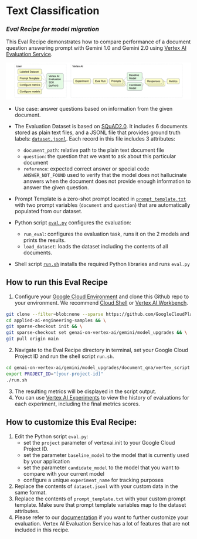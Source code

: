 # Text Classification 
### _Eval Recipe for model migration_

This Eval Recipe demonstrates how to compare performance of a document question answering prompt with Gemini 1.0 and Gemini 2.0 using  [Vertex AI Evaluation Service](https://cloud.google.com/vertex-ai/generative-ai/docs/models/evaluation-overview).

![](diagram.png "Model Comparison Eval")

- Use case: answer questions based on information from the given document.
- The Evaluation Dataset is based on [SQuAD2.0](https://rajpurkar.github.io/SQuAD-explorer/). It includes 6 documents stored as plain text files, and a JSONL file that provides ground truth labels: [`dataset.jsonl`](./dataset.jsonl).  Each record in this file includes 3 attributes:
    - `document_path`: relative path to the plain text document file
    - `question`: the question that we want to ask about this particular document
    - `reference`: expected correct answer or special code `ANSWER_NOT_FOUND` used to verify that the model does not hallucinate answers when the document does not provide enough information to answer the given question.

- Prompt Template is a zero-shot prompt located in [`prompt_template.txt`](./prompt_template.txt) with two prompt variables (`document` and `question`) that are automatically populated from our dataset.

- Python script [`eval.py`](./eval.py) configures the evaluation:
    - `run_eval`: configures the evaluation task, runs it on the 2 models and prints the results.
    - `load_dataset`: loads the dataset including the contents of all documents.

- Shell script [`run.sh`](./run.sh) installs the required Python libraries and runs `eval.py` 

## How to run this Eval Recipe

1. Configure your [Google Cloud Environment](https://cloud.google.com/vertex-ai/docs/start/cloud-environment) and clone this Github repo to your environment. We recommend [Cloud Shell](https://shell.cloud.google.com/) or [Vertex AI Workbench](https://cloud.google.com/vertex-ai/docs/workbench/instances/introduction).

``` bash
git clone --filter=blob:none --sparse https://github.com/GoogleCloudPlatform/applied-ai-engineering-samples.git && \
cd applied-ai-engineering-samples && \
git sparse-checkout init && \
git sparse-checkout set genai-on-vertex-ai/gemini/model_upgrades && \
git pull origin main
```

2. Navigate to the Eval Recipe directory in terminal, set your Google Cloud Project ID and run the shell script `run.sh`.

``` bash
cd genai-on-vertex-ai/gemini/model_upgrades/document_qna/vertex_script
export PROJECT_ID="[your-project-id]"
./run.sh
```

3. The resulting metrics will be displayed in the script output. 
4. You can use [Vertex AI Experiments](https://console.cloud.google.com/vertex-ai/experiments) to view the history of evaluations for each experiment, including the final metrics scores.

## How to customize this Eval Recipe:

1. Edit the Python script `eval.py`:
    - set the `project` parameter of vertexai.init to your Google Cloud Project ID.
    - set the parameter `baseline_model` to the model that is currently used by your application
    - set the parameter `candidate_model` to the model that you want to compare with your current model
    - configure a unique `experiment_name` for tracking purposes
1. Replace the contents of `dataset.jsonl` with your custom data in the same format.
1. Replace the contents of `prompt_template.txt` with your custom prompt template. Make sure that prompt template variables map to the dataset attributes.
1. Please refer to our [documentation](https://cloud.google.com/vertex-ai/generative-ai/docs/models/determine-eval) if you want to further customize your evaluation. Vertex AI Evaluation Service has a lot of features that are not included in this recipe.